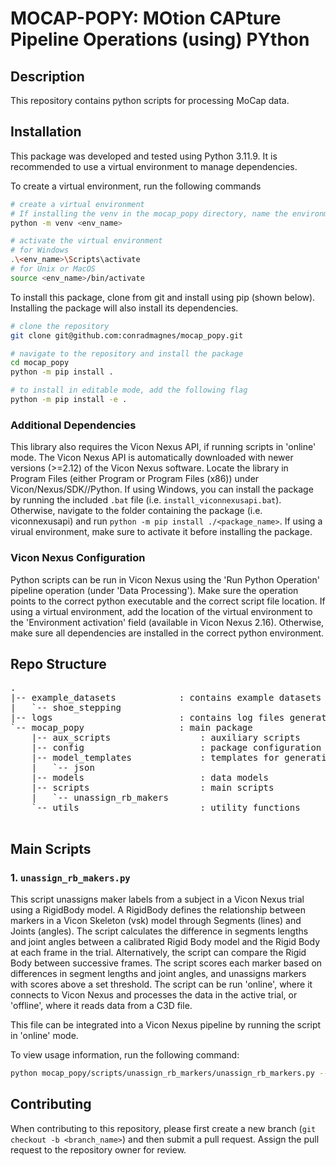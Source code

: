 # MOCAP-POPY: MOtion CAPture Pipeline Operations (using) PYthon

## Description
This repository contains python scripts for processing MoCap data.

## Installation

This package was developed and tested using Python 3.11.9. It is recommended to use a virtual environment to manage dependencies.

To create a virtual environment, run the following commands

```bash
# create a virtual environment
# If installing the venv in the mocap_popy directory, name the environment '.venv' so it is excluded from git.
python -m venv <env_name> 

# activate the virtual environment
# for Windows
.\<env_name>\Scripts\activate
# for Unix or MacOS
source <env_name>/bin/activate
```

To install this package, clone from git and install using pip (shown below). Installing the package will also install its dependencies.

```bash
# clone the repository
git clone git@github.com:conradmagnes/mocap_popy.git

# navigate to the repository and install the package
cd mocap_popy
python -m pip install .

# to install in editable mode, add the following flag
python -m pip install -e .
```

### Additional Dependencies

This library also requires the Vicon Nexus API, if running scripts in 'online' mode. 
The Vicon Nexus API is automatically downloaded with newer versions (>=2.12) of the Vicon Nexus software. 
Locate the library in Program Files (either Program or Program Files (x86)) under Vicon/Nexus<VerionNumber>/SDK/<OS>/Python. 
If using Windows, you can install the package by running the included `.bat` file (i.e. `install_viconnexusapi.bat`).
Otherwise, navigate to the folder containing the package (i.e. viconnexusapi) and run `python -m pip install ./<package_name>`. 
If using a virual environment, make sure to activate it before installing the package.

### Vicon Nexus Configuration

Python scripts can be run in Vicon Nexus using the 'Run Python Operation' pipeline operation (under 'Data Processing').
Make sure the operation points to the correct python executable and the correct script file location. 
If using a virtual environment, add the location of the virtual environment to the 'Environment activation' field (available in Vicon Nexus 2.16).
Otherwise, make sure all dependencies are installed in the correct python environment.


## Repo Structure
<pre>
.
|-- example_datasets            : contains example datasets for demo purposes
|   `-- shoe_stepping   
|-- logs                        : contains log files generated by the scripts
`-- mocap_popy                  : main package
    |-- aux_scripts                 : auxiliary scripts
    |-- config                      : package configuration
    |-- model_templates             : templates for generating models
    |   `-- json
    |-- models                      : data models
    |-- scripts                     : main scripts
    |   `-- unassign_rb_makers          
    `-- utils                       : utility functions
    
</pre>

## Main Scripts

### 1. `unassign_rb_makers.py`

This script unassigns maker labels from a subject in a Vicon Nexus trial using a RigidBody model. A RigidBody defines
the relationship between markers in a Vicon Skeleton (vsk) model through Segments (lines) and Joints (angles). 
The script calculates the difference in segments lengths and joint angles between a calibrated Rigid Body model and the 
Rigid Body at each frame in the trial. Alternatively, the script can compare the Rigid Body between successive frames.
The script scores each marker based on differences in segment lengths and joint angles, and unassigns markers with
scores above a set threshold. The script can be run 'online', where it connects to Vicon Nexus and processes the data in
the active trial, or 'offline', where it reads data from a C3D file.

This file can be integrated into a Vicon Nexus pipeline by running the script in 'online' mode.

To view usage information, run the following command:
```bash
python mocap_popy/scripts/unassign_rb_markers/unassign_rb_markers.py --help
```


## Contributing

When contributing to this repository, please first create a new branch (`git checkout -b <branch_name>`) and then submit a pull request. Assign the pull request to the repository owner for review.